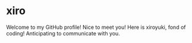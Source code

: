 # xiro
Welcome to my GitHub profile!
Nice to meet you! Here is xiroyuki, fond of coding! Anticipating to communicate with you.
